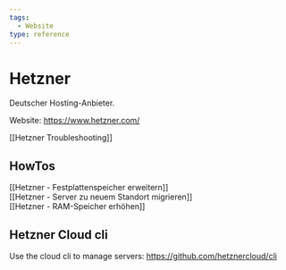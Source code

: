 ```yaml
---
tags:
  - Website
type: reference
---
```

# Hetzner

Deutscher Hosting-Anbieter.

Website: https://www.hetzner.com/

[[Hetzner Troubleshooting]]

## HowTos

[[Hetzner - Festplattenspeicher erweitern]]\
[[Hetzner - Server zu neuem Standort migrieren]]\
[[Hetzner - RAM-Speicher erhöhen]]

## Hetzner Cloud cli

Use the cloud cli to manage servers: https://github.com/hetznercloud/cli
